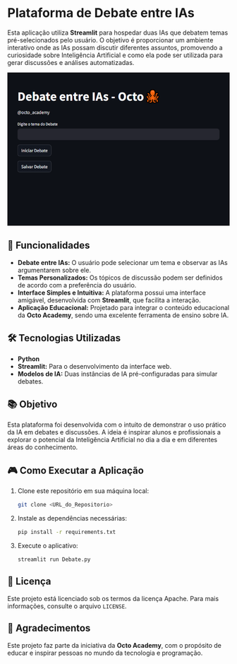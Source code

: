 # Plataforma de Debate entre IAs

Esta aplicação utiliza **Streamlit** para hospedar duas IAs que debatem temas pré-selecionados pelo usuário. O objetivo é proporcionar um ambiente interativo onde as IAs possam discutir diferentes assuntos, promovendo a curiosidade sobre Inteligência Artificial e como ela pode ser utilizada para gerar discussões e análises automatizadas.

![Interface](TELAFINAL.png)
## 🚀 Funcionalidades

- **Debate entre IAs:** O usuário pode selecionar um tema e observar as IAs argumentarem sobre ele.
- **Temas Personalizados:** Os tópicos de discussão podem ser definidos de acordo com a preferência do usuário.
- **Interface Simples e Intuitiva:** A plataforma possui uma interface amigável, desenvolvida com **Streamlit**, que facilita a interação.
- **Aplicação Educacional:** Projetado para integrar o conteúdo educacional da **Octo Academy**, sendo uma excelente ferramenta de ensino sobre IA.

## 🛠 Tecnologias Utilizadas

- **Python**
- **Streamlit:** Para o desenvolvimento da interface web.
- **Modelos de IA:** Duas instâncias de IA pré-configuradas para simular debates.

## 📚 Objetivo

Esta plataforma foi desenvolvida com o intuito de demonstrar o uso prático da IA em debates e discussões. A ideia é inspirar alunos e profissionais a explorar o potencial da Inteligência Artificial no dia a dia e em diferentes áreas do conhecimento.

## 🎮 Como Executar a Aplicação

1. Clone este repositório em sua máquina local:
    ```bash
    git clone <URL_do_Repositorio>
    ```

2. Instale as dependências necessárias:
    ```bash
    pip install -r requirements.txt
    ```

3. Execute o aplicativo:
    ```bash
    streamlit run Debate.py
    ```
## 📄 Licença

Este projeto está licenciado sob os termos da licença Apache. Para mais informações, consulte o arquivo `LICENSE`.

## 🌟 Agradecimentos

Este projeto faz parte da iniciativa da **Octo Academy**, com o propósito de educar e inspirar pessoas no mundo da tecnologia e programação.
